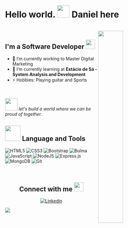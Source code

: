 # Hello world. <img src="https://media3.giphy.com/media/G2nQpajkHeLRp3ASzJ/giphy.gif?cid=ecf05e472vbm98i4xsc3pql1ki1jycv5jmouq8ca4h1hjw5a&rid=giphy.gif&ct=s" height="40"> Daniel here


<br>
<!-- Image Intro -->
<img src="https://media4.giphy.com/media/LMFGar9nrmp450p4GB/giphy.gif?cid=ecf05e47kmc8yptc8htkdtgsy0k65qb80n33p2i9u076yddf&rid=giphy.gif&ct=s" align="right" width="40%" > 

<!-- Bio -->
## I'm a Software Developer <img src="https://media0.giphy.com/media/lq4OYg1yffhDdrnL39/200.webp?cid=ecf05e47x2fytly67jodxtllbp3uhg3c354wz5b8uoq8skkl&rid=200.webp&ct=s" height="30">

- 🔭 I’m currently working to Master Digital Marketing
- 📙 I’m currently learning at **Estácio de Sá - System Analysis and Development**
- ⚡ Hobbies: Playing guitar and Sports 
<br>

<!-- bordão -->
<img src="https://media.giphy.com/media/LnQjpWaON8nhr21vNW/giphy.gif" height="40"> <i>let's build a world where we can be proud of together.</i>


<!--Skills -->
##  <img src="https://media4.giphy.com/media/UoLt6Tm8wlSnWGfSFs/giphy.gif?cid=790b7611cff7dd7e390c4e63050dc6aecfcf494b7b7adda8&rid=giphy.gif&ct=s" height="50px"> Language and Tools


![HTML5](https://img.shields.io/badge/html5-%23E34F26.svg?style=for-the-badge&logo=html5&logoColor=white)
![CSS3](https://img.shields.io/badge/css3-%231572B6.svg?style=for-the-badge&logo=css3&logoColor=white)
![Bootstrap](https://img.shields.io/badge/bootstrap-%23563D7C.svg?style=for-the-badge&logo=bootstrap&logoColor=white)
![Bulma](https://img.shields.io/badge/BULMA-green?style=for-the-badge&logo=bulma)
![JavaScript](https://img.shields.io/badge/javascript-%23323330.svg?style=for-the-badge&logo=javascript&logoColor=%23F7DF1E)
![NodeJS](https://img.shields.io/badge/node.js-6DA55F?style=for-the-badge&logo=node.js&logoColor=white)
![Express.js](https://img.shields.io/badge/express.js-%23404d59.svg?style=for-the-badge&logo=express&logoColor=%2361DAFB) 
![MongoDB](https://img.shields.io/badge/MongoDB-%234ea94b.svg?style=for-the-badge&logo=mongodb&logoColor=white)
![Git](https://img.shields.io/badge/git-%23F05033.svg?style=for-the-badge&logo=git&logoColor=white)

<br>
<!-- Contact -->
<div align="center">

## Connect with me <img src="https://media1.giphy.com/media/MaI6BylfjAkDkfk4OC/giphy.gif?cid=790b761157480941d541a2243e83bfbef63766712fabc639&rid=giphy.gif&ct=s" height="30px">
  
<a href="https://br.linkedin.com/in/imaginadan"><img src="https://img.shields.io/badge/linkedin-%230077B5.svg?style=for-the-badge&logo=linkedin&logoColor=white"  alt="Linkedin">
</div>

<!-- Footer -->
<img src="https://raw.githubusercontent.com/ramcarlos/ramcarlos/cbc794c45cc6c6ead5f3c5779356b2d7b979a239/assets/thanks.svg">
